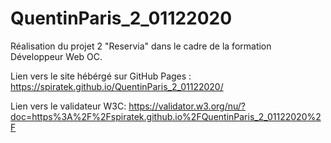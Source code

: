 # QuentinParis_2_01122020
Réalisation du projet 2 "Reservia" dans le cadre de la formation Développeur Web OC.


Lien vers le site hébérgé sur GitHub Pages : https://spiratek.github.io/QuentinParis_2_01122020/

Lien vers le validateur W3C: https://validator.w3.org/nu/?doc=https%3A%2F%2Fspiratek.github.io%2FQuentinParis_2_01122020%2F
